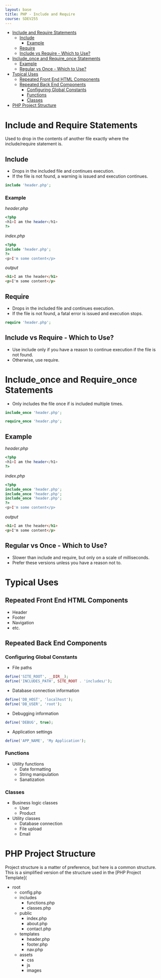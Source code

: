 ```yaml
---
layout: base
title: PHP - Include and Require
course: SDEV255
---
```


- [Include and Require Statements](#include-and-require-statements)
  - [Include](#include)
    - [Example](#example)
  - [Require](#require)
  - [Include vs Require - Which to Use?](#include-vs-require---which-to-use)
- [Include_once and Require_once Statements](#include_once-and-require_once-statements)
  - [Example](#example-1)
  - [Regular vs Once - Which to Use?](#regular-vs-once---which-to-use)
- [Typical Uses](#typical-uses)
  - [Repeated Front End HTML Components](#repeated-front-end-html-components)
  - [Repeated Back End Components](#repeated-back-end-components)
    - [Configuring Global Constants](#configuring-global-constants)
    - [Functions](#functions)
    - [Classes](#classes)
- [PHP Project Structure](#php-project-structure)

# Include and Require Statements

Used to drop in the contents of another file exactly where the include/require statement is.

## Include

- Drops in the included file and continues execution.
- If the file is not found, a warning is issued and execution continues.

```php
include 'header.php';
```

### Example

_header.php_

```php
<?php
<h1>I am the header</h1>
?>
```

_index.php_

```php
<?php
include 'header.php';
?>
<p>I'm some content</p>
```

_output_

```html
<h1>I am the header</h1>
<p>I'm some content</p>
```

## Require

- Drops in the included file and continues execution.
- If the file is not found, a fatal error is issued and execution stops.

```php
require 'header.php';
```

## Include vs Require - Which to Use?

- Use include only if you have a reason to continue execution if the file is not found.
- Otherwise, use require.

# Include_once and Require_once Statements

- Only includes the file once if is included multiple times.

```php
include_once 'header.php';
```

```php
require_once 'header.php';
```

## Example

_header.php_

```php
<?php
<h1>I am the header</h1>
?>
```

_index.php_

```php
<?php
include_once 'header.php';
include_once 'header.php';
include_once 'header.php';
?>
<p>I'm some content</p>
```

_output_

```html
<h1>I am the header</h1>
<p>I'm some content</p>
```

## Regular vs Once - Which to Use?

- Slower than include and require, but only on a scale of milliseconds.
- Prefer these versions unless you have a reason not to.

# Typical Uses

## Repeated Front End HTML Components

- Header
- Footer
- Navigation
- etc.

## Repeated Back End Components

### Configuring Global Constants

- File paths

```php
define('SITE_ROOT', __DIR__);
define('INCLUDES_PATH', SITE_ROOT . 'includes/');
```

- Database connection information

```php
define('DB_HOST', 'localhost');
define('DB_USER', 'root');
```

- Debugging information

```php
define('DEBUG', true);
```

- Application settings

```php
define('APP_NAME', 'My Application');
```

### Functions

- Utility functions
  - Date formatting
  - String manipulation
  - Sanatization

### Classes

- Business logic classes
  - User
  - Product
- Utility classes
  - Database connection
  - File upload
  - Email

# PHP Project Structure

Project structure is a matter of preference, but here is a common structure. This is a simplified version of the structure used in the [PHP Project Template](

- root
  - config.php
  - includes
    - functions.php
    - classes.php
  - public
    - index.php
    - about.php
    - contact.php
  - templates
    - header.php
    - footer.php
    - nav.php
  - assets
    - css
    - js
    - images
